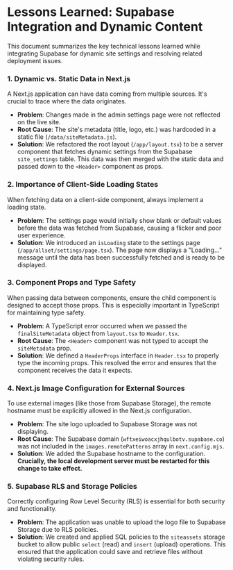 # Lessons Learned: Supabase Integration and Dynamic Content

This document summarizes the key technical lessons learned while integrating Supabase for dynamic site settings and resolving related deployment issues.

### 1. Dynamic vs. Static Data in Next.js

A Next.js application can have data coming from multiple sources. It's crucial to trace where the data originates.

- **Problem**: Changes made in the admin settings page were not reflected on the live site.
- **Root Cause**: The site's metadata (title, logo, etc.) was hardcoded in a static file (`/data/siteMetadata.js`).
- **Solution**: We refactored the root layout (`/app/layout.tsx`) to be a server component that fetches dynamic settings from the Supabase `site_settings` table. This data was then merged with the static data and passed down to the `<Header>` component as props.

### 2. Importance of Client-Side Loading States

When fetching data on a client-side component, always implement a loading state.

- **Problem**: The settings page would initially show blank or default values before the data was fetched from Supabase, causing a flicker and poor user experience.
- **Solution**: We introduced an `isLoading` state to the settings page (`/app/allset/settings/page.tsx`). The page now displays a "Loading..." message until the data has been successfully fetched and is ready to be displayed.

### 3. Component Props and Type Safety

When passing data between components, ensure the child component is designed to accept those props. This is especially important in TypeScript for maintaining type safety.

- **Problem**: A TypeScript error occurred when we passed the `finalSiteMetadata` object from `layout.tsx` to `Header.tsx`.
- **Root Cause**: The `<Header>` component was not typed to accept the `siteMetadata` prop.
- **Solution**: We defined a `HeaderProps` interface in `Header.tsx` to properly type the incoming props. This resolved the error and ensures that the component receives the data it expects.

### 4. Next.js Image Configuration for External Sources

To use external images (like those from Supabase Storage), the remote hostname must be explicitly allowed in the Next.js configuration.

- **Problem**: The site logo uploaded to Supabase Storage was not displaying.
- **Root Cause**: The Supabase domain (`wftxeiwoacxjhqulbotv.supabase.co`) was not included in the `images.remotePatterns` array in `next.config.mjs`.
- **Solution**: We added the Supabase hostname to the configuration. **Crucially, the local development server must be restarted for this change to take effect.**

### 5. Supabase RLS and Storage Policies

Correctly configuring Row Level Security (RLS) is essential for both security and functionality.

- **Problem**: The application was unable to upload the logo file to Supabase Storage due to RLS policies.
- **Solution**: We created and applied SQL policies to the `siteassets` storage bucket to allow public `select` (read) and `insert` (upload) operations. This ensured that the application could save and retrieve files without violating security rules.
